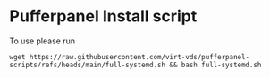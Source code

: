 # Pufferpanel Install script

To use please run
```
wget https://raw.githubusercontent.com/virt-vds/pufferpanel-scripts/refs/heads/main/full-systemd.sh && bash full-systemd.sh
```
